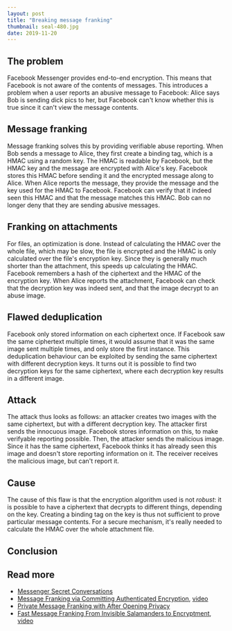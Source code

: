 ```yaml
---
layout: post
title: "Breaking message franking"
thumbnail: seal-480.jpg
date: 2019-11-20
---
```


## The problem

Facebook Messenger provides end-to-end encryption. This means that Facebook is not aware of the contents of messages. This introduces a problem when a user reports an abusive message to Facebook: Alice says Bob is sending dick pics to her, but Facebook can't know whether this is true since it can't view the message contents.

## Message franking

Message franking solves this by providing verifiable abuse reporting. When Bob sends a message to Alice, they first create a binding tag, which is a HMAC using a random key. The HMAC is readable by Facebook, but the HMAC key and the message are encrypted with Alice's key. Facebook stores this HMAC before sending it and the encrypted message along to Alice. 
When Alice reports the message, they provide the message and the key used for the HMAC to Facebook. Facebook can verify that it indeed seen this HMAC and that the message matches this HMAC. Bob can no longer deny that they are sending abusive messages.

## Franking on attachments

For files, an optimization is done. Instead of calculating the HMAC over the whole file, which may be slow, the file is encrypted and the HMAC is only calculated over the file's encryption key. Since they is generally much shorter than the attachment, this speeds up calculating the HMAC. Facebook remembers a hash of the ciphertext and the HMAC of the encryption key. When Alice reports the attachment, Facebook can check that the decryption key was indeed sent, and that the image decrypt to an abuse image.

## Flawed deduplication

Facebook only stored information on each ciphertext once. If Facebook saw the same ciphertext multiple times, it would assume that it was the same image sent multiple times, and only store the first instance. This deduplication behaviour can be exploited by sending the same ciphertext with different decryption keys. It turns out it is possible to find two decryption keys for the same ciphertext, where each decryption key results in a different image.

## Attack

The attack thus looks as follows: an attacker creates two images with the same ciphertext, but with a different decryption key. The attacker first sends the innocuous image. Facebook stores information on this, to make verifyable reporting possible. Then, the attacker sends the malicious image. Since it has the same ciphertext, Facebook thinks it has already seen this image and doesn't store reporting information on it. The receiver receives the malicious image, but can't report it.

## Cause

The cause of this flaw is that the encryption algorithm used is not *robust*: it is possible to have a ciphertext that decrypts to different things, depending on the key. Creating a binding tag on the key is thus not sufficient to prove particular message contents. For a secure mechanism, it's really needed to calculate the HMAC over the whole attachment file.

## Conclusion


## Read more

* [Messenger Secret Conversations](https://fbnewsroomus.files.wordpress.com/2016/07/secret_conversations_whitepaper-1.pdf)
* [Message Franking via Committing Authenticated Encryption](https://eprint.iacr.org/2017/664.pdf), [video](https://www.youtube.com/watch?v=ky9nRIl_TqY)
* [Private Message Franking with After Opening Privacy](https://eprint.iacr.org/2018/938.pdf)
* [Fast Message Franking From Invisible Salamanders to Encryptment](https://eprint.iacr.org/2019/016.pdf), [video](https://www.youtube.com/watch?v=9xePC0Tyeuc&t=2952s)
